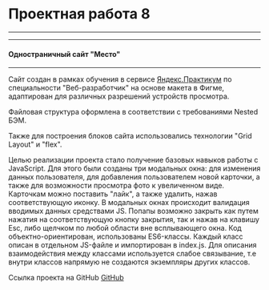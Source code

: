 # Проектная работа 8
------------------
-------------------
#### Одностраничный сайт "Место"
---------------
Сайт создан в рамках обучения в сервисе [Яндекс.Практикум](https://praktikum.yandex.ru) по специальности "Веб-разработчик" на основе макета в Фигме, адаптирован для различных разрешений устройств просмотра. 

Файловая структура оформлена в соответствии с требованиями Nested БЭМ.

Также для построения блоков сайта использовались технологии "Grid Layout" и "flex".

Целью реализации проекта стало получение базовых навыков работы с JavaScript. Для этого были созданы три модальных окна: для изменения данных пользователя, для добавления пользователем новой карточки, а также для возможности просмотра фото к увеличенном виде. Карточкам можно поставить "лайк", а также удалить, нажав соответствующую иконку. В модальных окнах происходит валидация вводимых данных средствами JS. Попапы возможно закрыть как путем нажатия на соответствующую кнопку закрытия, так и нажав на клавишу Esc, либо щелчком по любой области вне всплывающего окна.
Код объектно-ориентирован, использованы ES6-классы. Каждый класс описан в отдельном JS-файле и импортирован в index.js. Для описания взаимодействия между классами используется слабое связывание, т.е внутри классов напрямую не создаются экземпляры других классов.

Ссылка проекта на GitHub [GitHub](https://tatyana-gracheva.github.io/mesto/index.html)
